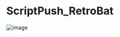# ScriptPush_RetroBat
![image](https://github.com/user-attachments/assets/964e692c-91b7-4322-b848-06371ab2d338)

